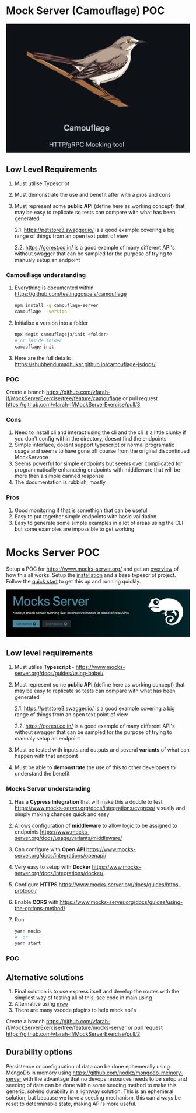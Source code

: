# **Mock Server (Camouflage) POC**

![image-20221129223950617](./images/comouflage.png)

## Low Level Requirements

1. Must utilise Typescript

2. Must demonstrate the use and benefit after with a pros and cons

3. Must represent some **public API** (define here as working concept) that may be easy to replicate so tests can compare with what has been generated

   2.1. https://petstore3.swagger.io/ is a good example covering a big range of things from an open text point of view

   2.2. https://gorest.co.in/ is a good example of many different API's without swagger that can be sampled for the purpose of trying to manualy setup an endpoint

### Camouflage understanding

1. Everything is documented within https://github.com/testinggospels/camouflage

   ```bash
   npm install -g camouflage-server
   camouflage --version
   ```

2. Initialise a version into a folder

   ```bash
   npx degit camouflagejs/init <folder>
   # or inside folder 
   camouflage init
   ```

3. Here are the full details https://shubhendumadhukar.github.io/camouflage-jsdocs/

### POC

Create a branch https://github.com/vfarah-if/MockServerExercise/tree/feature/camouflage or pull request https://github.com/vfarah-if/MockServerExercise/pull/3 

### Cons

1. Need to install cli and interact using the cli and the cli is a little clunky if you don't config within the directory, doesnt find the endpoints
2. Simple interface, doesnt support typescript or normal programatic usage and seems to have gone off course from the original discontinued MockServoce
3. Seems powerful for simple endpoints but seems over complicated for programmatically enhanceing endpoints with middleware that will be more then a simple canned response
4. The documentation is rubbish, mostly

### Pros

1. Good monitoring if that is somethign that can be useful
2. Easy to put together simple endpoints with basic validation
3. Easy to generate some simple examples in a lot of areas using the CLI but some examples are impossible to get working

# Mocks Server POC

Setup a POC for  https://www.mocks-server.org/ and get an [overview](https://www.mocks-server.org/docs/overview/) of how this all works. Setup the [installation](https://www.mocks-server.org/docs/installation/) and a base typescript project. Follow the [quick start](https://www.mocks-server.org/docs/quick-start/) to get this up and running quickly.

![Mocks Server](./images/mocks-server.png)

## Low level requirements

1. Must utilise **Typescript** - https://www.mocks-server.org/docs/guides/using-babel/
2. Must represent some **public API** (define here as working concept) that may be easy to replicate so tests can compare with what has been generated

   2.1. https://petstore3.swagger.io/ is a good example covering a big range of things from an open text point of view

   2.2. https://gorest.co.in/ is a good example of many different API's without swagger that can be sampled for the purpose of trying to manualy setup an endpoint
3. Must be tested with inputs and outputs and several **variants** of what can happen with that endpoint
4. Must be able to **demonstrate** the use of this to other developers to understand the benefit

### Mocks Server understanding

1. Has a **Cypress Integration** that will make this a doddle to test https://www.mocks-server.org/docs/integrations/cypress/ visually and simply making changes quick and easy

2. Allows configuration of **middleware** to allow logic to be assigned to endpoints https://www.mocks-server.org/docs/usage/variants/middleware/

3. Can configure with **Open API** https://www.mocks-server.org/docs/integrations/openapi/

4. Very easy to setup with **Docker** https://www.mocks-server.org/docs/integrations/docker/

5. Configure **HTTPS** https://www.mocks-server.org/docs/guides/https-protocol/

6. Enable **CORS** with https://www.mocks-server.org/docs/guides/using-the-options-method/

7. Run

   ```bash
   yarn mocks
   #  or 
   yarn start
   ```

### POC

## Alternative solutions

1. Final solution is to use express itself and develop the routes with the simplest way of testing all of this, see code in main using   
2. Alternative using [msw](https://github.com/mswjs/msw)
3. There are many vscode plugins to help mock api's

Create a branch https://github.com/vfarah-if/MockServerExercise/tree/feature/mocks-server or pull request https://github.com/vfarah-if/MockServerExercise/pull/2

## Durability options

Persistence or configuration of data can be done ephemerally using MongoDb in memory using https://github.com/nodkz/mongodb-memory-server with the advantage that no devops resources needs to be setup and seeding of data can be done within some seeding method to make this generic, solving durability in a lightway solution. This is an ephemeral solution, but because we have a seeding mechanism, this can always be reset to determinable state, making API's more useful.
